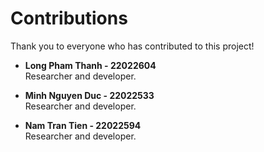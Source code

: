 # Contributions

Thank you to everyone who has contributed to this project!

- **Long Pham Thanh - 22022604**  
    Researcher and developer.

- **Minh Nguyen Duc - 22022533**  
    Researcher and developer.

- **Nam Tran Tien - 22022594**  
    Researcher and developer.
